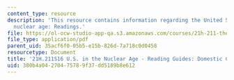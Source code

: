 ```yaml
---
content_type: resource
description: 'This resource contains information regarding the United States in the
  nuclear age: Readings.'
file: https://ol-ocw-studio-app-qa.s3.amazonaws.com/courses/21h-211-the-united-states-in-the-nuclear-age-spring-2016/380b4a04270475789f37dd5189b8e612_MIT21H_211S16_Domestic.pdf
file_type: application/pdf
parent_uid: 35acf6f0-05b5-e15b-826d-7a718c0d0458
resourcetype: Document
title: '21H.211S16 U.S. in the Nuclear Age - Reading Guides: Domestic Containment'
uid: 380b4a04-2704-7578-9f37-dd5189b8e612
---
```

